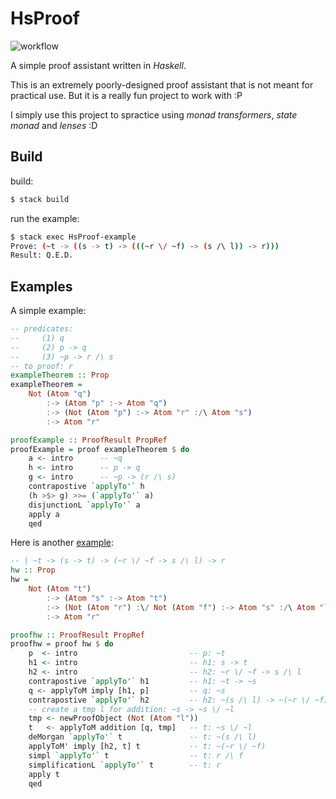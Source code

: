 # HsProof

![workflow](https://github.com/meowcolm024/HsProof/actions/workflows/haskell.yml/badge.svg)

A simple proof assistant written in *Haskell*.

This is an extremely poorly-designed proof assistant that is not meant for practical use.
But it is a really fun project to work with :P

I simply use this project to spractice using *monad transformers*, *state monad* and *lenses* :D

## Build

build:

``` sh
$ stack build
```

run the example:

``` sh
$ stack exec HsProof-example
Prove: (~t -> ((s -> t) -> (((~r \/ ~f) -> (s /\ l)) -> r)))
Result: Q.E.D.
```

## Examples

A simple example:

``` haskell
-- predicates: 
--     (1) q 
--     (2) p -> q 
--     (3) ~p -> r /\ s
-- to proof: r
exampleTheorem :: Prop
exampleTheorem =
    Not (Atom "q")
        :-> (Atom "p" :-> Atom "q")
        :-> (Not (Atom "p") :-> Atom "r" :/\ Atom "s")
        :-> Atom "r"

proofExample :: ProofResult PropRef
proofExample = proof exampleTheorem $ do
    a <- intro      -- ~q
    h <- intro      -- p -> q
    g <- intro      -- ~p -> (r /\ s)
    contrapostive `applyTo'` h
    (h >$> g) >>= (`applyTo'` a)
    disjunctionL `applyTo'` a
    apply a
    qed
```

Here is another [example](example/Example.hs):

``` haskell
-- | ~t -> (s -> t) -> (~r \/ ~f -> s /\ l) -> r
hw :: Prop
hw =
    Not (Atom "t")
        :-> (Atom "s" :-> Atom "t")
        :-> (Not (Atom "r") :\/ Not (Atom "f") :-> Atom "s" :/\ Atom "l")
        :-> Atom "r"

proofhw :: ProofResult PropRef
proofhw = proof hw $ do
    p  <- intro                         -- p: ~t
    h1 <- intro                         -- h1: s -> t
    h2 <- intro                         -- h2: ~r \/ ~f -> s /\ l
    contrapostive `applyTo'` h1         -- h1: ~t -> ~s
    q <- applyToM imply [h1, p]         -- q: ~s
    contrapostive `applyTo'` h2         -- h2: ~(s /\ l) -> ~(~r \/ ~f)
    -- create a tmp l for addition: ~s -> ~s \/ ~l
    tmp <- newProofObject (Not (Atom "l"))
    t   <- applyToM addition [q, tmp]   -- t: ~s \/ ~l
    deMorgan `applyTo'` t               -- t: ~(s /\ l)
    applyToM' imply [h2, t] t           -- t: ~(~r \/ ~f)
    simpl `applyTo'` t                  -- t: r /\ f
    simplificationL `applyTo'` t        -- t: r
    apply t
    qed
```

